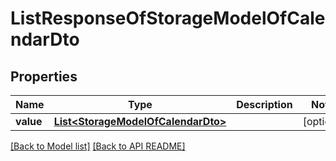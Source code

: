 
# ListResponseOfStorageModelOfCalendarDto


## Properties
Name | Type | Description | Notes
------------ | ------------- | ------------- | -------------
**value** | [**List&lt;StorageModelOfCalendarDto&gt;**](StorageModelOfCalendarDto.md) |  |  [optional]




[[Back to Model list]](Models.md) [[Back to API README]](README.md)

